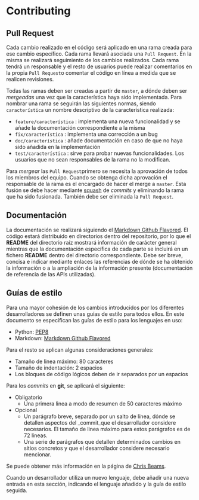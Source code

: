 
# Contributing

## Pull Request

Cada cambio realizado en el código será aplicado en una rama creada para ese cambio específico. Cada rama llevará
asociada una `Pull Request`. En la misma se realizará seguimiento de los cambios realizados. Cada rama tendrá un
responsable y el resto de usuarios puede realizar comentarios en la propia `Pull Request`o comentar el código en línea a
medida que se realicen revisiones.

Todas las ramas deben ser creadas a partir de `master`, a dónde deben ser _mergeadas_  una vez que la característica
haya sido implementada. Para nombrar una rama se seguirán las siguientes normas, siendo `característica` un nombre
descriptivo de la característica realizada:
- `feature/característica`  : implementa una nueva funcionalidad y se añade la documentación correspondiente a la misma
- `fix/característica` : implementa una corrección a un bug
- `doc/característica` : añade documentación en caso de que no haya sido añadida en la implementación
- `test/característica` : sirve para probar nuevas funcionalidades. Los usuarios que no sean responsables de la rama no
  la modifican.

Para _mergear_  las `Pull Request`primero se necesita la aprovación de todos los miembros del equipo. Cuando se obtenga
dicha aprovación el responsable de la rama es el encargado de hacer el merge a `master`. Esta fusión se debe hacer
mediante [squash](https://www.devroom.io/2011/07/05/git-squash-your-latests-commits-into-one/) de _commits_ y eliminando
la rama que ha sido fusionada. También debe ser eliminada la `Pull Request`.

## Documentación

La documentación se realizará siguiendo el [Markdown Github
Flavored](https://help.github.com/en/articles/about-writing-and-formatting-on-github). El código estará distribuido en
directorios dentro del repositorio, por lo que el **README**  del directorio raíz mostrará información de carácter
general mientras que la documentación específica de cada parte se incluirá en un fichero **README**  dentro del
directorio correspondiente. Debe ser breve, concisa e indicar mediante enlaces las referencias de dónde se ha obtenido
la información o a la ampliación de la información presente (documentación de referencia de las APIs utilizadas).


## Guías de estilo

Para una mayor cohesión de los cambios introducidos por los diferentes desarrolladores se definen unas guías de estilo
para todos ellos. En este documento se especifican las guías de estilo para los lenguajes en uso:

- Python: [PEP8](https://www.python.org/dev/peps/pep-0008/)
- Markdown: [Markdown Github Flavored](https://help.github.com/en/articles/about-writing-and-formatting-on-github) 

Para el resto se aplican algunas consideraciones generales:

- Tamaño de linea máximo: 80 caracteres
- Tamaño de indentación: 2 espacios
- Los bloques de código lógicos deben de ir separados por un espacios

Para los _commits_  en **git**, se aplicará el siguiente:

- Obligatorio
	- Una primera linea a modo de resumen de 50 caracteres máximo
- Opcional
	- Un parágrafo breve, separado por un salto de línea, dónde se detallen aspectos del _commit_que el desarrollador
    considere necesarios. El tamaño de linea máximo para estos parágrafos es de 72 lineas.
	- Una serie de parágrafos que detallen determinados cambios en sitios concretos y que el desarrollador considere
    necesario mencionar.
		
Se puede obtener más información en la página de [Chris Beams](https://chris.beams.io/posts/git-commit/).

Cuando un desarrollador utiliza un nuevo lenguaje, debe añadir una nueva entrada en esta sección, indicando el lenguaje
añadido y la guía de estilo seguida.

